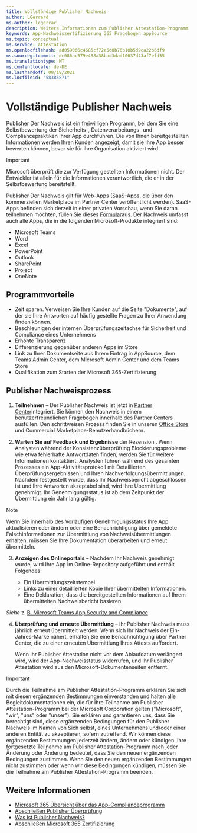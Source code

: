 ```yaml
---
title: Vollständige Publisher Nachweis
author: LGerrard
ms.author: legerrar
description: Weitere Informationen zum Publisher Attestation-Programm
keywords: App-Nachweiszertifizierung 365 Fragebogen appSource
ms.topic: conceptual
ms.service: attestation
ms.openlocfilehash: ad059066c4685cf72e5d0b76b10b5d9ca22b6df9
ms.sourcegitcommit: dc086ac579e488a38bad3dad10037d43af7efd55
ms.translationtype: MT
ms.contentlocale: de-DE
ms.lasthandoff: 08/18/2021
ms.locfileid: "58385871"
---
```

# <a name="complete-publisher-attestation"></a>Vollständige Publisher Nachweis

Publisher Der Nachweis ist ein freiwilligen Programm, bei dem Sie eine Selbstbewertung der Sicherheits-, Datenverarbeitungs- und Compliancepraktiken Ihrer App durchführen. Die von Ihnen bereitgestellten Informationen werden Ihren Kunden angezeigt, damit sie Ihre App besser bewerten können, bevor sie für ihre Organisation aktiviert wird. 

> [!IMPORTANT]
> Microsoft überprüft die zur Verfügung gestellten Informationen nicht. Der Entwickler ist allein für die Informationen verantwortlich, die er in der Selbstbewertung bereitstellt. 

Publisher Der Nachweis gilt für Web-Apps (SaaS-Apps, die über den kommerziellen Marketplace im Partner Center veröffentlicht werden). SaaS-Apps befinden sich derzeit in einer privaten Vorschau, wenn Sie daran teilnehmen möchten, füllen Sie dieses [Formular](https://customervoice.microsoft.com/Pages/ResponsePage.aspx?id=v4j5cvGGr0GRqy180BHbR4cf3qxCU_RNtqjCSalFdSFUNDMzTVJKR0wzTEJRSFJVSk9OQUlOV0RJSyQlQCN0PWcu)aus. Der Nachweis umfasst auch alle Apps, die in die folgenden Microsoft-Produkte integriert sind:
- Microsoft Teams
- Word
- Excel
- PowerPoint 
- Outlook
- SharePoint
- Project
- OneNote


## <a name="program-benefits"></a>Programmvorteile
- Zeit sparen. Verweisen Sie Ihre Kunden auf die Seite "Dokumente", auf der sie Ihre Antworten auf häufig gestellte Fragen zu Ihrer Anwendung finden können.
- Beschleunigen der internen Überprüfungszeitachse für Sicherheit und Compliance eines Unternehmens
- Erhöhte Transparenz
- Differenzierung gegenüber anderen Apps im Store 
- Link zu Ihrer Dokumentseite aus Ihrem Eintrag in AppSource, dem Teams Admin Center, dem Microsoft Admin Center und dem Teams Store 
- Qualifikation zum Starten der Microsoft 365-Zertifizierung
 

## <a name="publisher-attestation-process"></a>Publisher Nachweisprozess

1. **Teilnehmen** – Der Publisher Nachweis ist jetzt in [Partner Center](https://partner.microsoft.com)integriert. Sie können den Nachweis in einem benutzerfreundlichen Fragebogen innerhalb des Partner Centers ausfüllen. Den schrittweisen Prozess finden Sie in unseren [Office Store](https://docs.microsoft.com/microsoft-365-app-certification/docs/userguide) und Commercial Marketplace-Benutzerhandbüchern. [](https://docs.microsoft.com/en-us/microsoft-365-app-certification/docs/saasuserguide)

2. **Warten Sie auf Feedback und Ergebnisse** der Rezension . Wenn Analysten während der Konsistenzüberprüfung Blockierungsprobleme wie etwa fehlerhafte Antwortdaten finden, werden Sie für weitere Informationen kontaktiert. Analysten führen während des gesamten Prozesses ein App-Aktivitätsprotokoll mit Detaillierten Überprüfungsergebnissen und Ihren Nachverfolgungsübermittlungen. Nachdem festgestellt wurde, dass Ihr Nachweisbericht abgeschlossen ist und Ihre Antworten akzeptabel sind, wird Ihre Übermittlung genehmigt. Ihr Genehmigungsstatus ist ab dem Zeitpunkt der Übermittlung ein Jahr lang gültig.

> [!NOTE]
> Wenn Sie innerhalb des Vorläufigen Genehmigungsstatus Ihre App aktualisieren oder ändern oder eine Benachrichtigung über gemeldete Falschinformationen zur Übermittlung von Nachweisübermittlungen erhalten, müssen Sie Ihre Dokumentation überarbeiten und erneut übermitteln.

3. **Anzeigen des Onlineportals** – Nachdem Ihr Nachweis genehmigt wurde, wird Ihre App im Online-Repository aufgeführt und enthält Folgendes:

   - Ein Übermittlungszeitstempel.
   - Links zu einer detaillierten Kopie Ihrer übermittelten Informationen.
   - Eine Deklaration, dass die bereitgestellten Informationen auf Ihrem übermittelten Nachweisbericht basieren.

*Siehe* z. [B. Microsoft Teams App Security and Compliance](../teams/teams-apps.md)

4. **Überprüfung und erneute Übermittlung** – Ihr Publisher Nachweis muss jährlich erneut übermittelt werden. Wenn sich Ihr Nachweis der Ein-Jahres-Marke nähert, erhalten Sie eine Benachrichtigung über Partner Center, die zu einer erneuten Übermittlung Ihres Attests auffordert. 

   Wenn Ihr Publisher Attestation nicht vor dem Ablaufdatum verlängert wird, wird der App-Nachweisstatus widerrufen, und Ihr Publisher Attestation wird aus den Microsoft-Dokumentenseiten entfernt. 

>[!IMPORTANT]
>Durch die Teilnahme am Publisher Attestation-Programm erklären Sie sich mit diesen ergänzenden Bestimmungen einverstanden und halten alle Begleitdokumentationen ein, die für Ihre Teilnahme am Publisher Attestation-Programm bei der Microsoft Corporation gelten ("Microsoft", "wir", "uns" oder "unser"). Sie erklären und garantieren uns, dass Sie berechtigt sind, diese ergänzenden Bedingungen für den Publisher Nachweis im Namen von Sich selbst, eines Unternehmens und/oder einer anderen Entität zu akzeptieren, sofern zutreffend. Wir können diese ergänzenden Bestimmungen jederzeit ändern, ändern oder kündigen. Ihre fortgesetzte Teilnahme am Publisher Attestation-Programm nach jeder Änderung oder Änderung bedeutet, dass Sie den neuen ergänzenden Bedingungen zustimmen. Wenn Sie den neuen ergänzenden Bestimmungen nicht zustimmen oder wenn wir diese Bedingungen kündigen, müssen Sie die Teilnahme am Publisher Attestation-Programm beenden.

## <a name="learn-more"></a>Weitere Informationen

* [Microsoft 365 Übersicht über das App-Complianceprogramm](~/overview.md)  
* [Abschließen Publisher Überprüfung](https://docs.microsoft.com/azure/active-directory/develop/mark-app-as-publisher-verified)  
* [Was ist Publisher Nachweis?](~/docs/enterprise-app-attestation-guide.md)  
* [Abschließen Microsoft 365 Zertifizierung](~/docs/certification.md)
